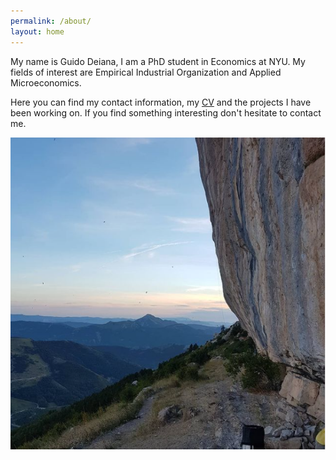 ```yaml
---
permalink: /about/
layout: home
---
```


My name is Guido Deiana, I am a PhD student in Economics at NYU. My fields of interest are Empirical Industrial Organization and Applied Microeconomics. 

Here you can find my contact information, my [CV](https://gdeiana.github.io/assets/docs/Guido_Deiana_CV.pdf) and the projects I have been working on. If you find something interesting don't hesitate to contact me.

![](assets/images/../../../assets/images/Ceuse.PNG)

